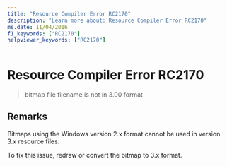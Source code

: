 ```yaml
---
title: "Resource Compiler Error RC2170"
description: "Learn more about: Resource Compiler Error RC2170"
ms.date: 11/04/2016
f1_keywords: ["RC2170"]
helpviewer_keywords: ["RC2170"]
---
```

# Resource Compiler Error RC2170

> bitmap file filename is not in 3.00 format

## Remarks

Bitmaps using the Windows version 2.x format cannot be used in version 3.x resource files.

To fix this issue, redraw or convert the bitmap to 3.x format.

